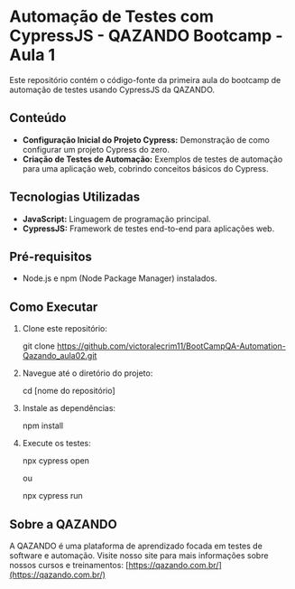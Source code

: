 # Automação de Testes com CypressJS - QAZANDO Bootcamp - Aula 1

Este repositório contém o código-fonte da primeira aula do bootcamp de automação de testes usando CypressJS da QAZANDO.

## Conteúdo

* **Configuração Inicial do Projeto Cypress:** Demonstração de como configurar um projeto Cypress do zero.
* **Criação de Testes de Automação:** Exemplos de testes de automação para uma aplicação web, cobrindo conceitos básicos do Cypress.

## Tecnologias Utilizadas

* **JavaScript:** Linguagem de programação principal.
* **CypressJS:** Framework de testes end-to-end para aplicações web.

## Pré-requisitos

* Node.js e npm (Node Package Manager) instalados.

## Como Executar

1.  Clone este repositório:

    
    git clone https://github.com/victoralecrim11/BootCampQA-Automation-Qazando_aula02.git
   

2.  Navegue até o diretório do projeto:

    cd [nome do repositório]
   

3.  Instale as dependências:

    npm install
    

4.  Execute os testes:

    npx cypress open

    ou

    npx cypress run
   

## Sobre a QAZANDO

A QAZANDO é uma plataforma de aprendizado focada em testes de software e automação. Visite nosso site para mais informações sobre nossos cursos e treinamentos: [https://qazando.com.br/](https://qazando.com.br/)

